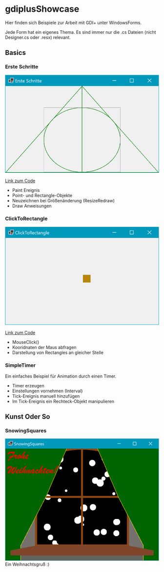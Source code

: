 # gdiplusShowcase
Hier finden sich Beispiele zur Arbeit mit GDI+ unter WindowsForms.

Jede Form hat ein eigenes Thema. Es sind immer nur die .cs Dateien (nicht Designer.cs oder .resx) relevant.

## Basics

### Erste Schritte
![ErsteSchritte.cs](./Screenshots/ErsteSchritte.png)

[Link zum Code](./KunstOderSo/ErsteSchritte.cs)
- Paint Ereignis
- Point- und Rectangle-Objekte
- Neuzeichnen bei Größenänderung (ResizeRedraw)
- Draw Anweisungen 

### ClickToRectangle
![ClickToRectangle.cs](./Screenshots/ClickToRectangle.png)

[Link zum Code](./Basics/ClickToRectangle.cs)
- MouseClick()
- Kooridnaten der Maus abfragen
- Darstellung von Rectangles an gleicher Stelle

### SimpleTimer
Ein einfaches Beispiel für Animation durch einen Timer.
- Timer erzeugen
- Einstellungen vornehmen (Interval)
- Tick-Ereignis manuell hinzufügen
- Im Tick-Ereignis ein Rechteck-Objekt manipulieren

## Kunst Oder So

### SnowingSquares
![SnowingSquares.cs](./Screenshots/SnowingSquares.png)
Ein Weihnachtsgruß :)
